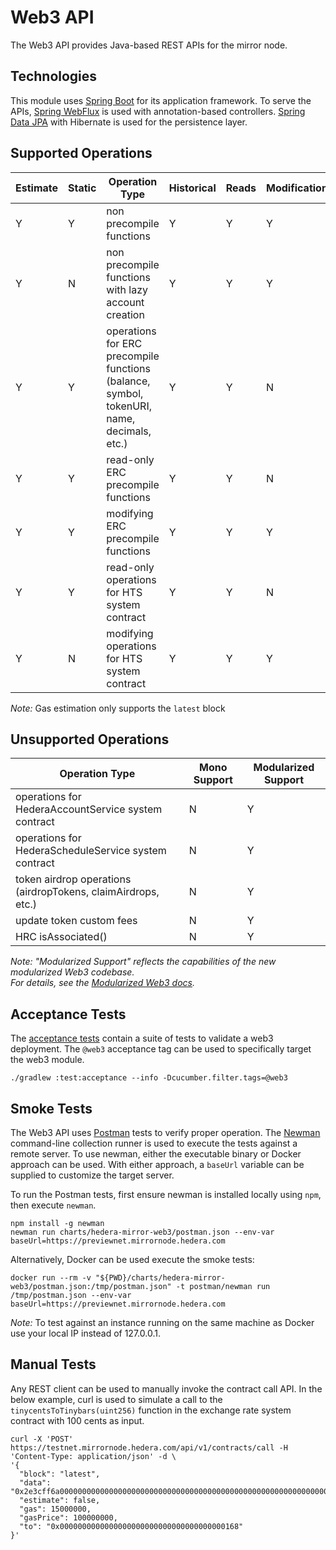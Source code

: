 # Web3 API

The Web3 API provides Java-based REST APIs for the mirror node.

## Technologies

This module uses [Spring Boot](https://spring.io/projects/spring-boot) for its application framework. To serve the
APIs, [Spring WebFlux](https://docs.spring.io/spring-framework/docs/current/reference/html/web-reactive.html)
is used with annotation-based controllers. [Spring Data JPA](https://spring.io/projects/spring-data-jpa) with Hibernate
is used for the persistence layer.

## Supported Operations

| Estimate | Static | Operation Type                                                                            | Historical | Reads | Modifications |
| -------- | ------ | ----------------------------------------------------------------------------------------- | ---------- | ----- | ------------- |
| Y        | Y      | non precompile functions                                                                  | Y          | Y     | Y             |
| Y        | N      | non precompile functions with lazy account creation                                       | Y          | Y     | Y             |
| Y        | Y      | operations for ERC precompile functions (balance, symbol, tokenURI, name, decimals, etc.) | Y          | Y     | N             |
| Y        | Y      | read-only ERC precompile functions                                                        | Y          | Y     | N             |
| Y        | Y      | modifying ERC precompile functions                                                        | Y          | Y     | Y             |
| Y        | Y      | read-only operations for HTS system contract                                              | Y          | Y     | N             |
| Y        | N      | modifying operations for HTS system contract                                              | Y          | Y     | Y             |

_Note:_ Gas estimation only supports the `latest` block

## Unsupported Operations

| Operation Type                                                | Mono Support | Modularized Support |
| ------------------------------------------------------------- | ------------ | -------------------- |
| operations for HederaAccountService system contract           | N            | Y                    |
| operations for HederaScheduleService system contract          | N            | Y                    |
| token airdrop operations (airdropTokens, claimAirdrops, etc.) | N            | Y                    |
| update token custom fees                                      | N            | Y                    |
| HRC isAssociated()                                            | N            | Y                    |

_Note: "Modularized Support" reflects the capabilities of the new modularized Web3 codebase.  
For details, see the [Modularized Web3 docs](./modularized.md)._

## Acceptance Tests

The [acceptance tests](/test/README.md) contain a suite of tests to validate a web3 deployment.
The `@web3` acceptance tag can be used to specifically target the web3 module.

`./gradlew :test:acceptance --info -Dcucumber.filter.tags=@web3`

## Smoke Tests

The Web3 API uses [Postman](https://www.postman.com) tests to verify proper operation. The
[Newman](https://learning.postman.com/docs/running-collections/using-newman-cli/command-line-integration-with-newman)
command-line collection runner is used to execute the tests against a remote server. To use newman, either the
executable binary or Docker approach can be used. With either approach, a `baseUrl` variable can be supplied to
customize the target server.

To run the Postman tests, first ensure newman is installed locally using `npm`, then execute `newman`.

```shell
npm install -g newman
newman run charts/hedera-mirror-web3/postman.json --env-var baseUrl=https://previewnet.mirrornode.hedera.com
```

Alternatively, Docker can be used execute the smoke tests:

```shell
docker run --rm -v "${PWD}/charts/hedera-mirror-web3/postman.json:/tmp/postman.json" -t postman/newman run /tmp/postman.json --env-var baseUrl=https://previewnet.mirrornode.hedera.com
```

_Note:_ To test against an instance running on the same machine as Docker use your local IP instead of 127.0.0.1.

## Manual Tests

Any REST client can be used to manually invoke the contract call API. In the below example, curl is used to simulate a
call to the `tinycentsToTinybars(uint256)` function in the exchange rate system contract with 100 cents as input.

```shell
curl -X 'POST' https://testnet.mirrornode.hedera.com/api/v1/contracts/call -H 'Content-Type: application/json' -d \
'{
  "block": "latest",
  "data": "0x2e3cff6a0000000000000000000000000000000000000000000000000000000000000064",
  "estimate": false,
  "gas": 15000000,
  "gasPrice": 100000000,
  "to": "0x0000000000000000000000000000000000000168"
}'
```
